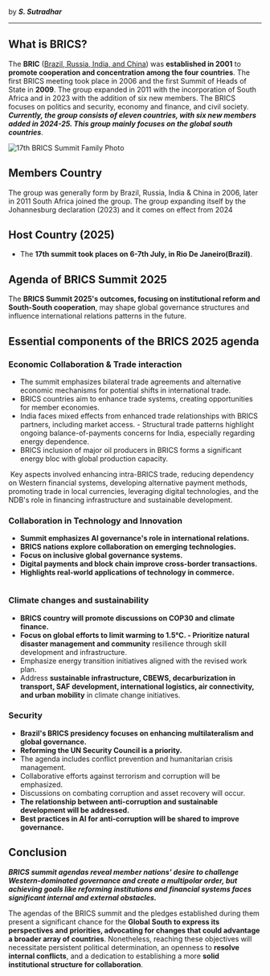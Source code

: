 
by ***S. Sutradhar***

---

## What is BRICS?
The **BRIC** (<u>Brazil, Russia, India, and China</u>) was **established in 2001** to **promote cooperation and concentration among the four countries**. The first BRICS meeting took place in 2006 and the first Summit of Heads of State in **2009**. The group expanded in 2011 with the incorporation of South Africa and in 2023 with the addition of six new members. The BRICS focuses on politics and security, economy and finance, and civil society. ***Currently, the group consists of eleven countries, with six new members added in 2024-25. This group mainly focuses on the global south countries***.

<img src='https://upload.wikimedia.org/wikipedia/commons/a/a7/17th_BRICS_Summit_Family_Photo.jpg' alt='17th BRICS Summit Family Photo' />

## Members Country
The group was generally form by Brazil, Russia, India & China in 2006, later in 2011 South Africa joined the group. The group expanding itself by the Johannesburg declaration (2023) and it comes on effect from 2024

## Host Country (2025)
- The **17th summit took places on 6-7th July, in Rio De Janeiro(Brazil)**.

## Agenda of BRICS Summit 2025
The **BRICS Summit 2025's outcomes, focusing on institutional reform and South-South cooperation**, may shape global governance structures and influence international relations patterns in the future.

## Essential components of the BRICS 2025 agenda
### Economic Collaboration & Trade interaction
- The summit emphasizes bilateral trade agreements and alternative economic mechanisms for potential shifts in international trade.
- BRICS countries aim to enhance trade systems, creating opportunities for member economies.
- India faces mixed effects from enhanced trade relationships with BRICS partners, including market access. - Structural trade patterns highlight ongoing balance-of-payments concerns for India, especially regarding energy dependence.
- BRICS inclusion of major oil producers in BRICS forms a significant energy bloc with global production capacity.

 Key aspects involved enhancing intra-BRICS trade, reducing dependency on Western financial systems, developing alternative payment methods, promoting trade in local currencies, leveraging digital technologies, and the NDB's role in financing infrastructure and sustainable development.
### Collaboration in Technology and Innovation
- **Summit emphasizes AI governance's role in international relations.**
- **BRICS nations explore collaboration on emerging technologies.**
- **Focus on inclusive global governance systems.**
- **Digital payments and block chain improve cross-border transactions.**
- **Highlights real-world applications of technology in commerce.**

<img src='https://owfmymxhkkltzxjwuiyq.supabase.co/storage/v1/object/public/gk-images/wb-geography/1755291382113-The%20Intersection%20of%20AI%20Governance,%20BRICS%20Collaboration,%20and%20Global%20Commerce%20-%20visual%20selection.png' alt='' />


### Climate changes and sustainability
- **BRICS country will promote discussions on COP30 and climate finance.**
- **Focus on global efforts to limit warming to 1.5°C. - Prioritize natural disaster management and community** resilience through skill development and infrastructure.
- Emphasize energy transition initiatives aligned with the revised work plan.
- Address **sustainable infrastructure, CBEWS, decarburization in transport, SAF development, international logistics, air connectivity, and urban mobility** in climate change initiatives.
### Security
- **Brazil's BRICS presidency focuses on enhancing multilateralism and global governance.**
- **Reforming the UN Security Council is a priority.**
- The agenda includes conflict prevention and humanitarian crisis management.
- Collaborative efforts against terrorism and corruption will be emphasized.
- Discussions on combating corruption and asset recovery will occur.
- **The relationship between anti-corruption and sustainable development will be addressed.**
- **Best practices in AI for anti-corruption will be shared to improve governance.**

## Conclusion
***BRICS summit agendas reveal member nations' desire to challenge Western-dominated governance and create a multipolar order, but achieving goals like reforming institutions and financial systems faces significant internal and external obstacles.***

The agendas of the BRICS summit and the pledges established during them present a significant chance for the **Global South to express its perspectives and priorities, advocating for changes that could advantage a broader array of countries**. Nonetheless, reaching these objectives will necessitate persistent political determination, an openness to **resolve internal conflicts**, and a dedication to establishing a more **solid institutional structure for collaboration**.

